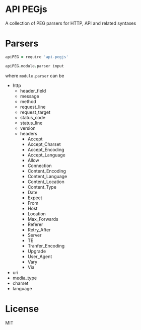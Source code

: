 # API PEGjs

A collection of PEG parsers for HTTP, API and related syntaxes


# Parsers

```coffee
apiPEG = require 'api-pegjs'

apiPEG.module.parser input
```

where `module.parser` can be

* http
  * header_field
  * message
  * method
  * request_line
  * request_target
  * status_code
  * status_line
  * version
  * headers
    * Accept
    * Accept_Charset
    * Accept_Encoding
    * Accept_Language
    * Allow
    * Connection
    * Content_Encoding
    * Content_Language
    * Content_Location
    * Content_Type
    * Date
    * Expect
    * From
    * Host
    * Location
    * Max_Forwards
    * Referer
    * Retry_After
    * Server
    * TE
    * Tranfer_Encoding
    * Upgrade
    * User_Agent
    * Vary
    * Via
* uri
* media_type
* charset
* language

# License

MIT
